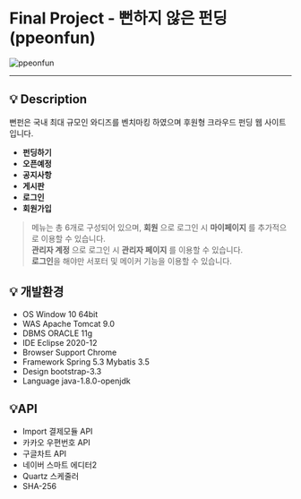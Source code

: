 # Final Project - 뻔하지 않은 펀딩(ppeonfun)
![ppeonfun](https://user-images.githubusercontent.com/45688526/127203866-4d3143b5-cbb4-4cd1-9bb5-3c8a5fd9ebef.PNG)


---

## :bulb: Description
뻔펀은 국내 최대 규모인 와디즈를 벤치마킹 하였으며 후원형 크라우드 펀딩 웹 사이트입니다.

+ **펀딩하기**
+ **오픈예정**
+ **공지사항**
+ **게시판**
+ **로그인**
+ **회원가입**

> 메뉴는 총 6개로 구성되어 있으며, **회원** 으로 로그인 시 **마이페이지** 를 추가적으로 이용할 수 있습니다.<br/>
> **관리자 계정** 으로 로그인 시 **관리자 페이지** 를 이용할 수 있습니다. <br />
> **로그인**을 해야만 서포터 및 메이커 기능을 이용할 수 있습니다. <br />


## :bulb: 개발환경
+ OS Window 10 64bit
+ WAS Apache Tomcat 9.0
+ DBMS ORACLE 11g
+ IDE Eclipse 2020-12
+ Browser Support Chrome
+ Framework Spring 5.3 Mybatis 3.5
+ Design bootstrap-3.3
+ Language java-1.8.0-openjdk

## :bulb:API
+ Import 결제모듈 API
+ 카카오 우편번호 API
+ 구글차트 API
+ 네이버 스마트 에디터2
+ Quartz 스케줄러
+ SHA-256
